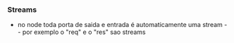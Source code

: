### Streams
 - no node toda porta de saida e entrada é automaticamente uma stream
 -- por exemplo o "req" e o "res" sao streams